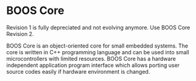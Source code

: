 # BOOS Core

Revision 1 is fully depreciated and not evolving anymore. Use BOOS Core Revision 2.

BOOS Core is an object-oriented core for small embedded systems. The core is written in C++ programming language and can be used into small microcontrollers with limited resources. BOOS Core has a hardware independent application program interface which allows porting user source codes easily if hardware environment is changed.
